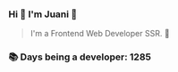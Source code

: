 ### Hi 👋 I&#39;m Juani 🦁

> I&#39;m a Frontend Web Developer SSR. 🍻

### 📚 Days being a developer: 1285
